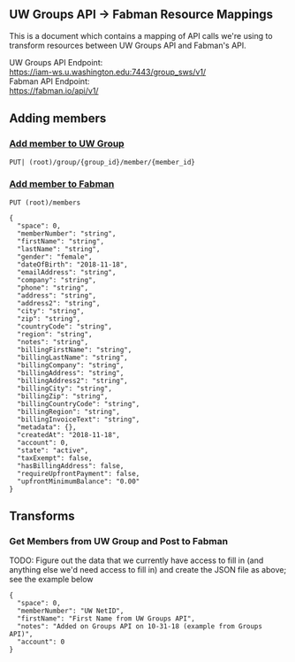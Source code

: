 ## UW Groups API -> Fabman Resource Mappings

This is a document which contains a mapping of API calls we're using to transform resources between UW Groups API and Fabman's API.

UW Groups API Endpoint:  
https://iam-ws.u.washington.edu:7443/group_sws/v1/  
Fabman API Endpoint:  
https://fabman.io/api/v1/

## Adding members
### [Add member to UW Group](https://wiki.cac.washington.edu/display/infra/Groups+WebService+Add+Member)
`PUT| (root)/group/{group_id}/member/{member_id}`
### [Add member to Fabman](https://fabman.io/api/v1/documentation#!/members/postMembers)
`PUT (root)/members`
```
{
  "space": 0,
  "memberNumber": "string",
  "firstName": "string",
  "lastName": "string",
  "gender": "female",
  "dateOfBirth": "2018-11-18",
  "emailAddress": "string",
  "company": "string",
  "phone": "string",
  "address": "string",
  "address2": "string",
  "city": "string",
  "zip": "string",
  "countryCode": "string",
  "region": "string",
  "notes": "string",
  "billingFirstName": "string",
  "billingLastName": "string",
  "billingCompany": "string",
  "billingAddress": "string",
  "billingAddress2": "string",
  "billingCity": "string",
  "billingZip": "string",
  "billingCountryCode": "string",
  "billingRegion": "string",
  "billingInvoiceText": "string",
  "metadata": {},
  "createdAt": "2018-11-18",
  "account": 0,
  "state": "active",
  "taxExempt": false,
  "hasBillingAddress": false,
  "requireUpfrontPayment": false,
  "upfrontMinimumBalance": "0.00"
}
```
## Transforms

### Get Members from UW Group and Post to Fabman
TODO: Figure out the data that we currently have access to fill in (and anything else we'd need access to fill in) and create the JSON file as above; see the example below

```
{
  "space": 0,
  "memberNumber": "UW NetID",
  "firstName": "First Name from UW Groups API",
  "notes": "Added on Groups API on 10-31-18 (example from Groups API)",
  "account": 0
}
```

